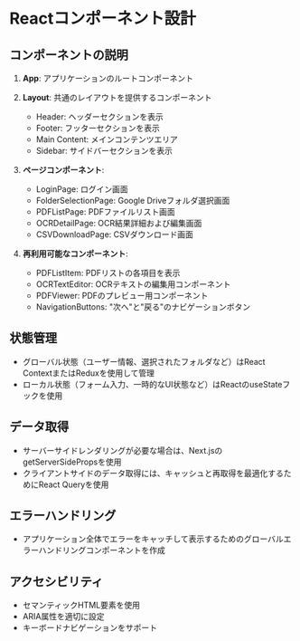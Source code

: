 # Reactコンポーネント設計


## コンポーネントの説明
1. **App**: アプリケーションのルートコンポーネント
2. **Layout**: 共通のレイアウトを提供するコンポーネント
   - Header: ヘッダーセクションを表示
   - Footer: フッターセクションを表示
   - Main Content: メインコンテンツエリア
   - Sidebar: サイドバーセクションを表示

3. **ページコンポーネント**:
   - LoginPage: ログイン画面
   - FolderSelectionPage: Google Driveフォルダ選択画面
   - PDFListPage: PDFファイルリスト画面
   - OCRDetailPage: OCR結果詳細および編集画面
   - CSVDownloadPage: CSVダウンロード画面

4. **再利用可能なコンポーネント**:
   - PDFListItem: PDFリストの各項目を表示
   - OCRTextEditor: OCRテキストの編集用コンポーネント
   - PDFViewer: PDFのプレビュー用コンポーネント
   - NavigationButtons: "次へ"と"戻る"のナビゲーションボタン

## 状態管理

- グローバル状態（ユーザー情報、選択されたフォルダなど）はReact ContextまたはReduxを使用して管理
- ローカル状態（フォーム入力、一時的なUI状態など）はReactのuseStateフックを使用

## データ取得

- サーバーサイドレンダリングが必要な場合は、Next.jsのgetServerSidePropsを使用
- クライアントサイドのデータ取得には、キャッシュと再取得を最適化するためにReact Queryを使用

## エラーハンドリング

- アプリケーション全体でエラーをキャッチして表示するためのグローバルエラーハンドリングコンポーネントを作成

## アクセシビリティ

- セマンティックHTML要素を使用
- ARIA属性を適切に設定
- キーボードナビゲーションをサポート